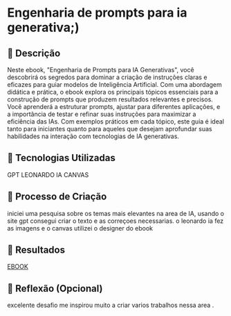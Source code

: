# Engenharia de prompts para ia generativa;)

## 📒 Descrição
Neste ebook, "Engenharia de Prompts para IA Generativas", você descobrirá os segredos para dominar a criação de instruções claras e eficazes para guiar modelos de Inteligência Artificial. Com uma abordagem didática e prática, o ebook explora os principais tópicos essenciais para a construção de prompts que produzem resultados relevantes e precisos. Você aprenderá a estruturar prompts, ajustar para diferentes aplicações, e a importância de testar e refinar suas instruções para maximizar a eficiência das IAs. Com exemplos práticos em cada tópico, este guia é ideal tanto para iniciantes quanto para aqueles que desejam aprofundar suas habilidades na interação com tecnologias de IA generativas.

## 🤖 Tecnologias Utilizadas
GPT
LEONARDO IA
CANVAS

## 🧐 Processo de Criação
iniciei uma pesquisa sobre os temas mais elevantes na area de IA, usando o site gpt consegui criar o texto e as correçoes necessarias. o leonardo ia fez as imagens e o canvas utilizei o designer do ebook

## 🚀 Resultados
[EBOOK](https://github.com/Everaldoarruda/lab-natty-or-not/blob/main/engenharia%20de%20prompts%20para%20ia%20generativa.pdf)


## 💭 Reflexão (Opcional)
excelente desafio me inspirou muito a criar varios trabalhos nessa area .
